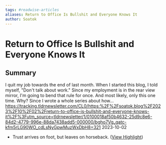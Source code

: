 ```yaml
---
tags: #readwise-articles
aliases: Return to Office Is Bullshit and Everyone Knows It
author: Soatok
---
```

# Return to Office Is Bullshit and Everyone Knows It

## Summary
I quit my job towards the end of last month. When I started this blog, I told myself, "Don't talk about work." Since my employment is in the rear view mirror, I'm going to bend that rule for once. And most likely, only this one time. Why? Since I wrote a whole series about how…
https://tracking.tldrnewsletter.com/CL0/https:%2F%2Fsoatok.blog%2F2023%2F10%2F02%2Freturn-to-office-is-bullshit-and-everyone-knows-it%2F%3Futm_source=tldrnewsletter/1/0100018af50b4632-25d9c8e6-84d2-4779-996e-88da7438add5-000000/bgho7Vg_gatc-kfm5rLG90WO_cdLsNyGpwMuzWxDbH8=321
2023-10-02

- Trust arrives on foot, but leaves on horseback. ([View Highlight](https://read.readwise.io/read/01hbtm726yj21kyg6ww8dbxyct))
